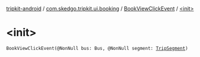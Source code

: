 [tripkit-android](../../index.md) / [com.skedgo.tripkit.ui.booking](../index.md) / [BookViewClickEvent](index.md) / [&lt;init&gt;](./-init-.md)

# &lt;init&gt;

`BookViewClickEvent(@NonNull bus: Bus, @NonNull segment: `[`TripSegment`](../../skedgo.tripkit.routing/-trip-segment/index.md)`)`